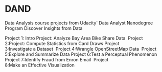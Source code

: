 # DAND
Data Analysis course projects from Udacity' Data Analyst Nanodegree Program
Discover Insights from Data

Project 1: Intro Project: Analyze Bay Area Bike Share Data 
Project 2:Project: Compute Statistics from Card Draws
Project 3:Investigate a Dataset 
Project 4:Wrangle OpenStreetMap Data 
Project 5:Explore and Summarize Data
Project 6:Test a Perceptual Phenomenon 
Project 7:Identify Fraud from Enron Email 
Project 8:Make an Effective Visualization

